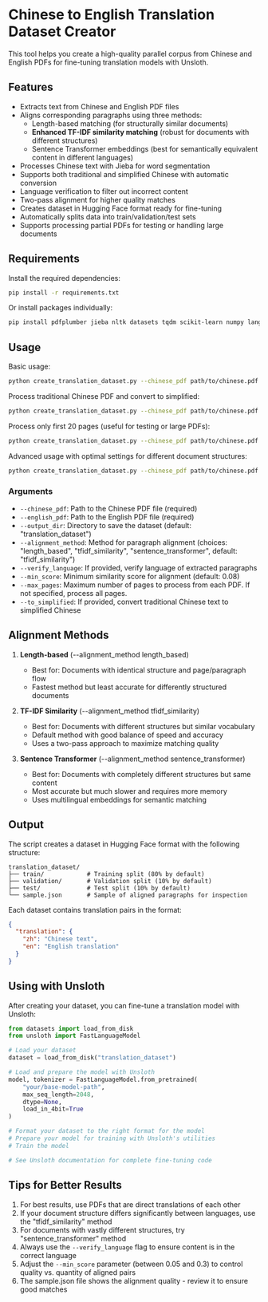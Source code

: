 # Chinese to English Translation Dataset Creator

This tool helps you create a high-quality parallel corpus from Chinese and English PDFs for fine-tuning translation models with Unsloth.

## Features

- Extracts text from Chinese and English PDF files
- Aligns corresponding paragraphs using three methods:
  - Length-based matching (for structurally similar documents)
  - **Enhanced TF-IDF similarity matching** (robust for documents with different structures)
  - Sentence Transformer embeddings (best for semantically equivalent content in different languages)
- Processes Chinese text with Jieba for word segmentation
- Supports both traditional and simplified Chinese with automatic conversion
- Language verification to filter out incorrect content
- Two-pass alignment for higher quality matches
- Creates dataset in Hugging Face format ready for fine-tuning
- Automatically splits data into train/validation/test sets
- Supports processing partial PDFs for testing or handling large documents

## Requirements

Install the required dependencies:

```bash
pip install -r requirements.txt
```

Or install packages individually:

```bash
pip install pdfplumber jieba nltk datasets tqdm scikit-learn numpy langdetect sentence-transformers OpenCC
```

## Usage

Basic usage:

```bash
python create_translation_dataset.py --chinese_pdf path/to/chinese.pdf --english_pdf path/to/english.pdf
```

Process traditional Chinese PDF and convert to simplified:

```bash
python create_translation_dataset.py --chinese_pdf path/to/chinese.pdf --english_pdf path/to/english.pdf --to_simplified
```

Process only first 20 pages (useful for testing or large PDFs):

```bash
python create_translation_dataset.py --chinese_pdf path/to/chinese.pdf --english_pdf path/to/english.pdf --max_pages 20
```

Advanced usage with optimal settings for different document structures:

```bash
python create_translation_dataset.py --chinese_pdf path/to/chinese.pdf --english_pdf path/to/english.pdf --alignment_method tfidf_similarity --verify_language --min_score 0.1 --to_simplified
```

### Arguments

- `--chinese_pdf`: Path to the Chinese PDF file (required)
- `--english_pdf`: Path to the English PDF file (required)
- `--output_dir`: Directory to save the dataset (default: "translation_dataset")
- `--alignment_method`: Method for paragraph alignment (choices: "length_based", "tfidf_similarity", "sentence_transformer", default: "tfidf_similarity")
- `--verify_language`: If provided, verify language of extracted paragraphs
- `--min_score`: Minimum similarity score for alignment (default: 0.08)
- `--max_pages`: Maximum number of pages to process from each PDF. If not specified, process all pages.
- `--to_simplified`: If provided, convert traditional Chinese text to simplified Chinese

## Alignment Methods

1. **Length-based** (--alignment_method length_based)
   - Best for: Documents with identical structure and page/paragraph flow
   - Fastest method but least accurate for differently structured documents

2. **TF-IDF Similarity** (--alignment_method tfidf_similarity)
   - Best for: Documents with different structures but similar vocabulary
   - Default method with good balance of speed and accuracy
   - Uses a two-pass approach to maximize matching quality

3. **Sentence Transformer** (--alignment_method sentence_transformer)
   - Best for: Documents with completely different structures but same content
   - Most accurate but much slower and requires more memory
   - Uses multilingual embeddings for semantic matching

## Output

The script creates a dataset in Hugging Face format with the following structure:

```
translation_dataset/
├── train/            # Training split (80% by default)
├── validation/       # Validation split (10% by default)
├── test/             # Test split (10% by default)
└── sample.json       # Sample of aligned paragraphs for inspection
```

Each dataset contains translation pairs in the format:

```json
{
  "translation": {
    "zh": "Chinese text",
    "en": "English translation"
  }
}
```

## Using with Unsloth

After creating your dataset, you can fine-tune a translation model with Unsloth:

```python
from datasets import load_from_disk
from unsloth import FastLanguageModel

# Load your dataset
dataset = load_from_disk("translation_dataset")

# Load and prepare the model with Unsloth
model, tokenizer = FastLanguageModel.from_pretrained(
    "your/base-model-path",
    max_seq_length=2048,
    dtype=None,
    load_in_4bit=True
)

# Format your dataset to the right format for the model
# Prepare your model for training with Unsloth's utilities
# Train the model

# See Unsloth documentation for complete fine-tuning code
```

## Tips for Better Results

1. For best results, use PDFs that are direct translations of each other
2. If your document structure differs significantly between languages, use the "tfidf_similarity" method
3. For documents with vastly different structures, try "sentence_transformer" method
4. Always use the `--verify_language` flag to ensure content is in the correct language
5. Adjust the `--min_score` parameter (between 0.05 and 0.3) to control quality vs. quantity of aligned pairs
6. The sample.json file shows the alignment quality - review it to ensure good matches 